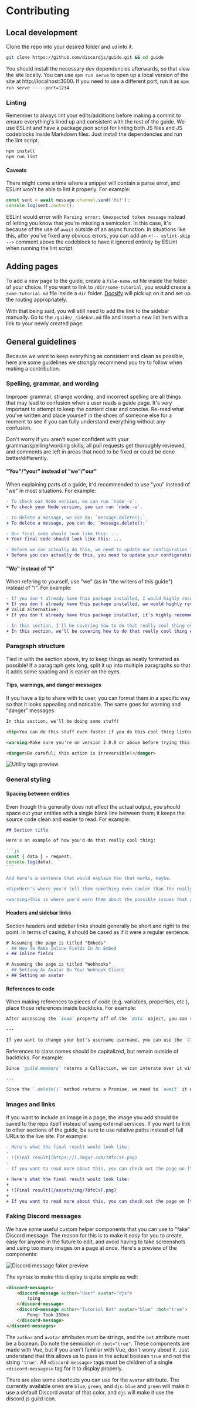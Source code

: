# Contributing

## Local development

Clone the repo into your desired folder and `cd` into it.

```bash
git clone https://github.com/discordjs/guide.git && cd guide
```

You should install the necessary dev dependencies afterwards, so that view the site locally. You can use `npm run serve` to open up a local version of the site at http://localhost:3000. If you need to use a different port, run it as `npm run serve -- --port=1234`.

### Linting

Remember to always lint your edits/additions before making a commit to ensure everything's lined up and consistent with the rest of the guide. We use ESLint and have a package.json script for linting both JS files and JS codeblocks inside Markdown files. Just install the dependencies and run the lint script.

```bash
npm install
npm run lint
```

#### Caveats

There might come a time where a snippet will contain a parse error, and ESLint won't be able to lint it properly. For example:

<!-- eslint-skip -->

```js
const sent = await message.channel.send('Hi!');
console.log(sent.content);
```

ESLint would error with `Parsing error: Unexpected token message` instead of letting you know that you're missing a semicolon. In this case, it's because of the use of `await` outside of an async function. In situations like this, after you've fixed any obvious errors, you can add an `<!-- eslint-skip -->` comment above the codeblock to have it ignored entirely by ESLint when running the lint script. 

## Adding pages

To add a new page to the guide, create a `file-name.md` file inside the folder of your choice. If you want to link to `/dir/some-tutorial`, you would create a `some-tutorial.md` file inside a `dir` folder. [Docsify](https://github.com/QingWei-Li/docsify) will pick up on it and set up the routing appropriately.

With that being said, you will still need to add the link to the sidebar manually. Go to the `/guide/_sidebar.md` file and insert a new list item with a link to your newly created page.

## General guidelines

Because we want to keep everything as consistent and clean as possible, here are some guidelines we strongly recommend you try to follow when making a contribution.

### Spelling, grammar, and wording

Improper grammar, strange wording, and incorrect spelling are all things that may lead to confusion when a user reads a guide page. It's very important to attempt to keep the content clear and concise. Re-read what you've written and place yourself in the shoes of someone else for a moment to see if you can fully understand everything without any confusion.

Don't worry if you aren't super confident with your grammar/spelling/wording skills; all pull requests get thoroughly reviewed, and comments are left in areas that need to be fixed or could be done better/differently.

#### "You"/"your" instead of "we"/"our"

When explaining parts of a guide, it'd recommended to use "you" instead of "we" in most situations. For example:

```diff
- To check our Node version, we can run `node -v`.
+ To check your Node version, you can run `node -v`.

- To delete a message, we can do: `message.delete();`
+ To delete a message, you can do: `message.delete();`

- Our final code should look like this: ...
+ Your final code should look like this: ...

- Before we can actually do this, we need to update our configuration file.
+ Before you can actually do this, you need to update your configuration file.
```

#### "We" instead of "I"

When refering to yourself, use "we" (as in "the writers of this guide") instead of "I". For example:

```diff
- If you don't already have this package installed, I would highly recommend doing so.
+ If you don't already have this package installed, we would highly recommend doing so.
# Valid alternative:
+ If you don't already have this package installed, it's highly recommended that you do so.

- In this section, I'll be covering how to do that really cool thing everyone's asking about.
+ In this section, we'll be covering how to do that really cool thing everyone's asking about.
```

### Paragraph structure

Tied in with the section above, try to keep things as neatly formatted as possible! If a paragraph gets long, split it up into multiple paragraphs so that it adds some spacing and is easier on the eyes.

#### Tips, warnings, and danger messages

If you have a tip to share with to user, you can format them in a specific way so that it looks appealing and noticable. The same goes for warning and "danger" messages.

```md
In this section, we'll be doing some stuff!

<tip>You can do this stuff even faster if you do this cool thing listed in this tip!</tip>

<warning>Make sure you're on version 2.0.0 or above before trying this.</warning>

<danger>Be careful; this action is irreversible!</danger>
```

![Utility tags preview](https://i.imgur.com/ayFvW6h.png)

### General styling

#### Spacing between entities

Even though this generally does not affect the actual output, you should space out your entities with a single blank line between them; it keeps the source code clean and easier to read. For example:

```md
## Section title

Here's an example of how you'd do that really cool thing:

```js
const { data } = request;
console.log(data);
`​``

And here's a sentence that would explain how that works, maybe.

<tip>Here's where you'd tell them something even cooler than the really cool thing they just learned.</ti

<warning>This is where you'd warn them about the possible issues that arise when using this method.</warning>
```

#### Headers and sidebar links

Section headers and sidebar links should generally be short and right to the point. In terms of casing, it should be cased as if it were a regular sentence.

```diff
# Assuming the page is titled "Embeds"
- ## How To Make Inline Fields In An Embed
+ ## Inline fields

# Assuming the page is titled "Webhooks"
- ## Setting An Avatar On Your Webhook Client
+ ## Setting an avatar
```

#### References to code

When making references to pieces of code (e.g. variables, properties, etc.), place those references inside backticks. For example:

```md
After accessing the `icon` property off of the `data` object, you can send that as a file to Discord.

---

If you want to change your bot's username username, you can use the `ClientUser#setUsername` method.
```

References to class names should be capitalized, but remain outside of backticks. For example:

```md
Since `guild.members` returns a Collection, we can interate over it with `.forEach()` or a `for ... of` loop.

---

Since the `.delete()` method returns a Promise, we need to `await` it when inside a `try`/`catch` block.
```

### Images and links

If you want to include an image in a page, the image you add should be saved to the repo itself instead of using external services. If you want to link to other sections of the guide, be sure to use relative paths instead of full URLs to the live site. For example:

```diff
- Here's what the final result would look like:
-
- ![Final result](https://i.imgur.com/78fcCsF.png)
-
- If you want to read more about this, you can check out the page on [that other cool stuff](https://discordjs.guide/#/some-really-cool-stuff).

+ Here's what the final result would look like:
+
+ ![Final result](/assets/img/78fcCsF.png)
+
+ If you want to read more about this, you can check out the page on [that other cool stuff](/some-really-cool-stuff).
```

### Faking Discord messages

We have some useful custom helper components that you can use to "fake" Discord message. The reason for this is to make it easy for you to create, easy for anyone in the future to edit, and avoid having to take screenshots and using too many images on a page at once. Here's a preview of the components:

![Discord message faker preview](https://i.imgur.com/1qZodqm.png)

The syntax to make this display is quite simple as well:

```html
<discord-messages>
	<discord-message author="User" avatar="djs">
		!ping
	</discord-message>
	<discord-message author="Tutorial Bot" avatar="blue" :bot="true">
		Pong! Took 250ms
	</discord-message>
</discord-messages>
```

The `author` and `avatar` attributes must be strings, and the `bot` attribute must be a boolean. Do note the semicolon in `:bot="true"`. These components are made with Vue, but if you aren't familiar with Vue, don't worry about it. Just understand that this allows us to pass in the actual boolean `true` and not the string `'true'`. All `<discord-message>` tags must be children of a single `<discord-messages>` tag for it to display properly.

There are also some shortcuts you can use for the `avatar` attribute. The currently available ones are `blue`, `green`, and `djs`. `blue` and `green` will make it use a default Discord avatar of that color, and `djs` will make it use the discord.js guild icon.
